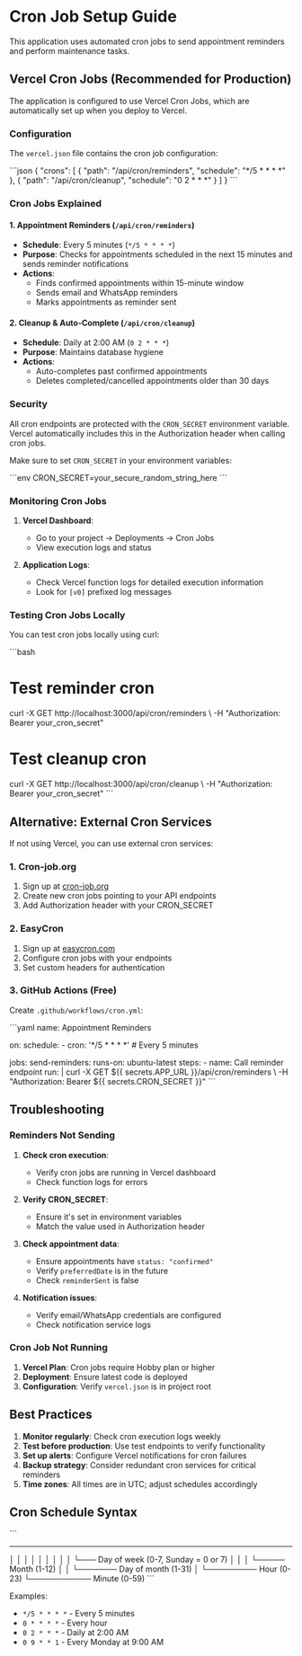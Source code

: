# Cron Job Setup Guide

This application uses automated cron jobs to send appointment reminders and perform maintenance tasks.

## Vercel Cron Jobs (Recommended for Production)

The application is configured to use Vercel Cron Jobs, which are automatically set up when you deploy to Vercel.

### Configuration

The `vercel.json` file contains the cron job configuration:

\`\`\`json
{
  "crons": [
    {
      "path": "/api/cron/reminders",
      "schedule": "*/5 * * * *"
    },
    {
      "path": "/api/cron/cleanup",
      "schedule": "0 2 * * *"
    }
  ]
}
\`\`\`

### Cron Jobs Explained

#### 1. Appointment Reminders (`/api/cron/reminders`)
- **Schedule**: Every 5 minutes (`*/5 * * * *`)
- **Purpose**: Checks for appointments scheduled in the next 15 minutes and sends reminder notifications
- **Actions**:
  - Finds confirmed appointments within 15-minute window
  - Sends email and WhatsApp reminders
  - Marks appointments as reminder sent

#### 2. Cleanup & Auto-Complete (`/api/cron/cleanup`)
- **Schedule**: Daily at 2:00 AM (`0 2 * * *`)
- **Purpose**: Maintains database hygiene
- **Actions**:
  - Auto-completes past confirmed appointments
  - Deletes completed/cancelled appointments older than 30 days

### Security

All cron endpoints are protected with the `CRON_SECRET` environment variable. Vercel automatically includes this in the Authorization header when calling cron jobs.

Make sure to set `CRON_SECRET` in your environment variables:

\`\`\`env
CRON_SECRET=your_secure_random_string_here
\`\`\`

### Monitoring Cron Jobs

1. **Vercel Dashboard**:
   - Go to your project → Deployments → Cron Jobs
   - View execution logs and status

2. **Application Logs**:
   - Check Vercel function logs for detailed execution information
   - Look for `[v0]` prefixed log messages

### Testing Cron Jobs Locally

You can test cron jobs locally using curl:

\`\`\`bash
# Test reminder cron
curl -X GET http://localhost:3000/api/cron/reminders \\
  -H "Authorization: Bearer your_cron_secret"

# Test cleanup cron
curl -X GET http://localhost:3000/api/cron/cleanup \\
  -H "Authorization: Bearer your_cron_secret"
\`\`\`

## Alternative: External Cron Services

If not using Vercel, you can use external cron services:

### 1. Cron-job.org
1. Sign up at [cron-job.org](https://cron-job.org)
2. Create new cron jobs pointing to your API endpoints
3. Add Authorization header with your CRON_SECRET

### 2. EasyCron
1. Sign up at [easycron.com](https://easycron.com)
2. Configure cron jobs with your endpoints
3. Set custom headers for authentication

### 3. GitHub Actions (Free)

Create `.github/workflows/cron.yml`:

\`\`\`yaml
name: Appointment Reminders

on:
  schedule:
    - cron: '*/5 * * * *'  # Every 5 minutes

jobs:
  send-reminders:
    runs-on: ubuntu-latest
    steps:
      - name: Call reminder endpoint
        run: |
          curl -X GET ${{ secrets.APP_URL }}/api/cron/reminders \\
            -H "Authorization: Bearer ${{ secrets.CRON_SECRET }}"
\`\`\`

## Troubleshooting

### Reminders Not Sending

1. **Check cron execution**:
   - Verify cron jobs are running in Vercel dashboard
   - Check function logs for errors

2. **Verify CRON_SECRET**:
   - Ensure it's set in environment variables
   - Match the value used in Authorization header

3. **Check appointment data**:
   - Ensure appointments have `status: "confirmed"`
   - Verify `preferredDate` is in the future
   - Check `reminderSent` is false

4. **Notification issues**:
   - Verify email/WhatsApp credentials are configured
   - Check notification service logs

### Cron Job Not Running

1. **Vercel Plan**: Cron jobs require Hobby plan or higher
2. **Deployment**: Ensure latest code is deployed
3. **Configuration**: Verify `vercel.json` is in project root

## Best Practices

1. **Monitor regularly**: Check cron execution logs weekly
2. **Test before production**: Use test endpoints to verify functionality
3. **Set up alerts**: Configure Vercel notifications for cron failures
4. **Backup strategy**: Consider redundant cron services for critical reminders
5. **Time zones**: All times are in UTC; adjust schedules accordingly

## Cron Schedule Syntax

\`\`\`
* * * * *
│ │ │ │ │
│ │ │ │ └─── Day of week (0-7, Sunday = 0 or 7)
│ │ │ └───── Month (1-12)
│ │ └─────── Day of month (1-31)
│ └───────── Hour (0-23)
└─────────── Minute (0-59)
\`\`\`

Examples:
- `*/5 * * * *` - Every 5 minutes
- `0 * * * *` - Every hour
- `0 2 * * *` - Daily at 2:00 AM
- `0 9 * * 1` - Every Monday at 9:00 AM
